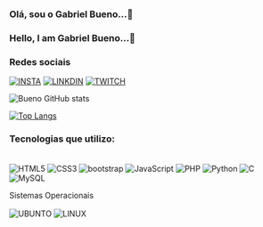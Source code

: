 ### Olá, sou o Gabriel Bueno...🖖
### Hello, I am Gabriel Bueno...🖖

### Redes sociais

[![INSTA](https://img.shields.io/badge/Instagram-E4405F?style=for-the-badge&logo=instagram&logoColor=white)](https://www.instagram.com/bielbueno05/)
[![LINKDIN](https://img.shields.io/badge/LinkedIn-0077B5?style=for-the-badge&logo=linkedin&logoColor=white)](https://www.linkedin.com/in/gabriel-bueno-525b09209/)
[![TWITCH](https://img.shields.io/badge/Twitch-9146FF?style=for-the-badge&logo=twitch&logoColor=white)](https://www.twitch.tv/bueno_oficial)


![Bueno GitHub stats](https://github-readme-stats.vercel.app/api?username=GabrielBueno0511&show_icons=true&theme=tokyonight)

[![Top Langs](https://github-readme-stats.vercel.app/api/top-langs/?username=GabrielBueno0511&layout=compact)](https://github.com/GabrielBueno0511/github-readme-stats)


### Tecnologias que utilizo:

<div style="display: inline_block"></br>
  <img align="center" alt="HTML5" src="https://img.shields.io/badge/HTML5-E34F26?style=for-the-badge&logo=html5&logoColor=white">
  <img align="center" alt="CSS3" src="https://img.shields.io/badge/CSS3-1572B6?style=for-the-badge&logo=css3&logoColor=white">
  <img align="center" alt="bootstrap" src="https://img.shields.io/badge/Bootstrap-563D7C?style=for-the-badge&logo=bootstrap&logoColor=white">
  <img align="center" alt="JavaScript" src="https://img.shields.io/badge/JavaScript-F7DF1E?style=for-the-badge&logo=javascript&logoColor=black">
  <img align="center" alt="PHP" src="https://img.shields.io/badge/PHP-777BB4?style=for-the-badge&logo=php&logoColor=white">
  <img align="center" alt="Python" src="https://img.shields.io/badge/Python-14354C?style=for-the-badge&logo=python&logoColor=white">
  <img align="center" alt="C" src="https://img.shields.io/badge/C-00599C?style=for-the-badge&logo=c&logoColor=white">
  <img align="center" alt="MySQL" src="https://img.shields.io/badge/MySQL-00000F?style=for-the-badge&logo=mysql&logoColor=white">
  
  <p>Sistemas Operacionais</p>
  <img align="center" alt="UBUNTO" src="https://img.shields.io/badge/Ubuntu-E95420?style=for-the-badge&logo=ubuntu&logoColor=white">
  <img align="center" alt="LINUX" src="https://img.shields.io/badge/Windows-0078D6?style=for-the-badge&logo=windows&logoColor=white">
    
   
</div>











